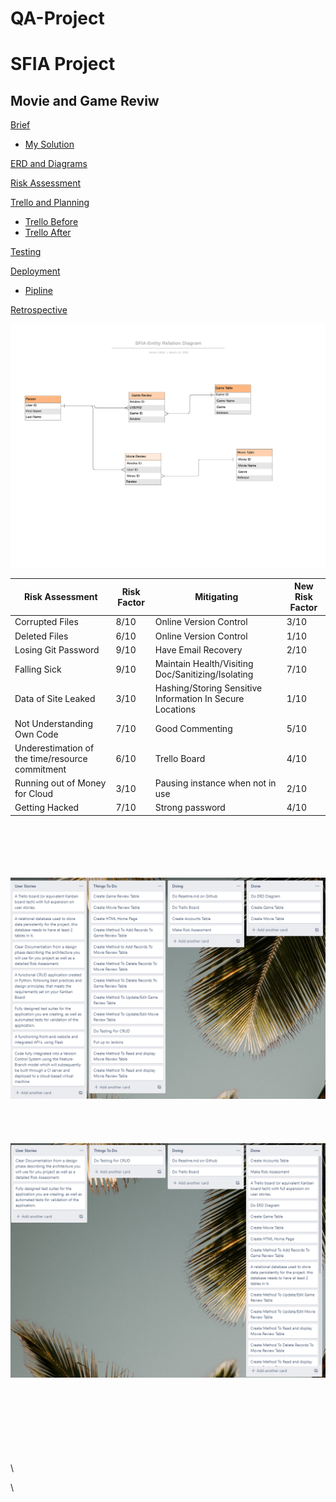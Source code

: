 # QA-Project
# SFIA Project
## Movie and Game Reviw

[Brief](#brief)
   * [My Solution](#mysolution)
   
[ERD and Diagrams](#erdanddiagrams)

[Risk Assessment](#RA)

[Trello and Planning](#TAP)
  * [Trello Before](#Tap1)
  * [Trello After](#Tap2)

[Testing](#Testing)

[Deployment](#Deploy)
  * [Pipline](#Pipeline)
   
[Retrospective](#Retro)  

<a name="brief"></a>


<a name="erdanddiagrams"></a>
![GitHub Logo](https://github.com/Amran-Lab/QA-SFIA/blob/master/SFIA-Entity%20Relation%20Diagram.png?raw=true)




<a name="RA"></a>

| Risk Assessment                                 | Risk Factor | Mitigating                                        | New Risk Factor |
|-------------------------------------------------|-------------|---------------------------------------------------|-----------------|
| Corrupted Files                                 | 8/10        | Online Version Control                            | 3/10            |
| Deleted Files                                   | 6/10        | Online Version Control                            | 1/10            |
| Losing Git Password                             | 9/10        | Have Email Recovery                               | 2/10            |
| Falling Sick                                    | 9/10        | Maintain Health/Visiting Doc/Sanitizing/Isolating | 7/10            |
| Data of Site Leaked                             | 3/10        | Hashing/Storing Sensitive Information In Secure Locations             | 1/10            |
| Not Understanding Own Code                      | 7/10        | Good Commenting                                   | 5/10            |
| Underestimation of the time/resource commitment | 6/10        | Trello Board                                      | 4/10            |
| Running out of Money for Cloud                  | 3/10        | Pausing instance when not in use                  | 2/10            |
| Getting Hacked                                  | 7/10        | Strong password                                   | 4/10            |



\
\
\
\
\
<a name="TAP"></a>
<a name="TAP1"></a>
![GitHub Logo](https://github.com/Amran-Lab/QA-SFIA/blob/master/Trello1.PNG?raw=true)
\
\
\
\
\
<a name="TAP2"></a>
![GitHub Logo](https://github.com/Amran-Lab/QA-SFIA/blob/master/Trello2.PNG?raw=true)

\
\
\
\
\
<a name="Deploy"></a>
<a name="Pipeline"></a>
\
\
\

\

\
<a name="Retrospective"></a>

